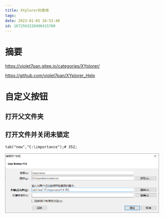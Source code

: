 ```yaml
---
title: XYplorer的使用
tags: 
date: 2023-01-01 16:53:40
id: 1672563220496415700
---
```

# 摘要





https://violet7pan.gitee.io/categories/XYplorer/

https://github.com/violet7pan/XYplorer_Help







# 自定义按钮

## 打开父文件夹



## 打开文件并关闭未锁定

```
tab("new","C:\importance");# 352;
```

![image-20230105204506150](assets/images/image-20230105204506150.png)

